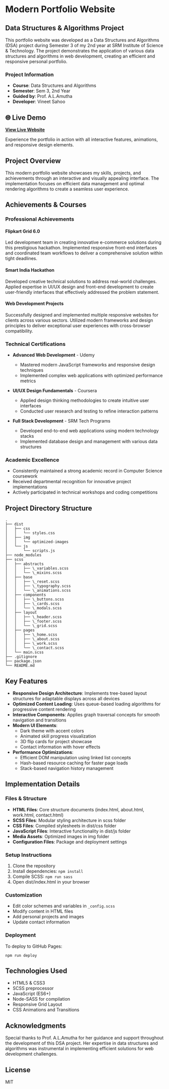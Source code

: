 # Modern Portfolio Website

## Data Structures & Algorithms Project

This portfolio website was developed as a Data Structures and Algorithms (DSA) project during Semester 3 of my 2nd year at SRM Institute of Science & Technology. The project demonstrates the application of various data structures and algorithms in web development, creating an efficient and responsive personal portfolio.

### Project Information
- **Course**: Data Structures and Algorithms
- **Semester**: Sem 3, 2nd Year
- **Guided by**: Prof. A.L.Amutha
- **Developer**: Vineet Sahoo

## 🌐 Live Demo

**[View Live Website](https://willowy-paprenjak-55b065.netlify.app/)**

Experience the portfolio in action with all interactive features, animations, and responsive design elements.

## Project Overview

This modern portfolio website showcases my skills, projects, and achievements through an interactive and visually appealing interface. The implementation focuses on efficient data management and optimal rendering algorithms to create a seamless user experience.

## Achievements & Courses

### Professional Achievements

#### Flipkart Grid 6.0
Led development team in creating innovative e-commerce solutions during this prestigious hackathon. Implemented responsive front-end interfaces and coordinated team workflows to deliver a comprehensive solution within tight deadlines.

#### Smart India Hackathon
Developed creative technical solutions to address real-world challenges. Applied expertise in UI/UX design and front-end development to create user-friendly interfaces that effectively addressed the problem statement.

#### Web Development Projects
Successfully designed and implemented multiple responsive websites for clients across various sectors. Utilized modern frameworks and design principles to deliver exceptional user experiences with cross-browser compatibility.

### Technical Certifications

- **Advanced Web Development** - Udemy
  - Mastered modern JavaScript frameworks and responsive design techniques
  - Implemented complex web applications with optimized performance metrics

- **UI/UX Design Fundamentals** - Coursera
  - Applied design thinking methodologies to create intuitive user interfaces
  - Conducted user research and testing to refine interaction patterns

- **Full Stack Development** - SRM Tech Programs
  - Developed end-to-end web applications using modern technology stacks
  - Implemented database design and management with various data structures

### Academic Excellence

- Consistently maintained a strong academic record in Computer Science coursework
- Received departmental recognition for innovative project implementations
- Actively participated in technical workshops and coding competitions

## Project Directory Structure

```
.
├── dist
│   ├── css
│   │   └── styles.css
│   ├── img
│   │   └── optimized-images
│   └── js
│       └── scripts.js
├── node_modules
├── scss
│   ├── abstracts
│   │   ├── \_variables.scss
│   │   └── \_mixins.scss
│   ├── base
│   │   ├── \_reset.scss
│   │   ├── \_typography.scss
│   │   └── \_animations.scss
│   ├── components
│   │   ├── \_buttons.scss
│   │   ├── \_cards.scss
│   │   └── \_modals.scss
│   ├── layout
│   │   ├── \_header.scss
│   │   ├── \_footer.scss
│   │   └── \_grid.scss
│   ├── pages
│   │   ├── \_home.scss
│   │   ├── \_about.scss
│   │   ├── \_work.scss
│   │   └── \_contact.scss
│   └── main.scss
├── .gitignore
├── package.json
└── README.md
```

## Key Features

* **Responsive Design Architecture**: Implements tree-based layout structures for adaptable displays across all devices
* **Optimized Content Loading**: Uses queue-based loading algorithms for progressive content rendering
* **Interactive Components**: Applies graph traversal concepts for smooth navigation and transitions
* **Modern UI Elements**: 
  - Dark theme with accent colors
  - Animated skill progress visualization
  - 3D flip cards for project showcase
  - Contact information with hover effects
* **Performance Optimizations**:
  - Efficient DOM manipulation using linked list concepts
  - Hash-based resource caching for faster page loads
  - Stack-based navigation history management

## Implementation Details

### Files & Structure

* **HTML Files**: Core structure documents (index.html, about.html, work.html, contact.html)
* **SCSS Files**: Modular styling architecture in scss folder
* **CSS Files**: Compiled stylesheets in dist/css folder
* **JavaScript Files**: Interactive functionality in dist/js folder
* **Media Assets**: Optimized images in img folder
* **Configuration Files**: Package and deployment settings

### Setup Instructions

1. Clone the repository
2. Install dependencies: `npm install`
3. Compile SCSS: `npm run sass`
4. Open dist/index.html in your browser

### Customization

* Edit color schemes and variables in `_config.scss`
* Modify content in HTML files
* Add personal projects and images
* Update contact information

### Deployment

To deploy to GitHub Pages:

```
npm run deploy
```

## Technologies Used

* HTML5 & CSS3
* SCSS preprocessor
* JavaScript (ES6+)
* Node-SASS for compilation
* Responsive Grid Layout
* CSS Animations and Transitions

## Acknowledgments

Special thanks to Prof. A.L.Amutha for her guidance and support throughout the development of this DSA project. Her expertise in data structures and algorithms was instrumental in implementing efficient solutions for web development challenges.

## License

MIT
